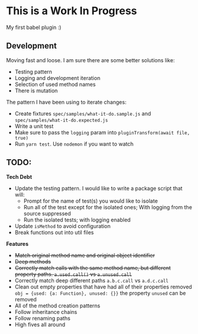# This is a Work In Progress

My first babel plugin :)

## Development

Moving fast and loose. I am sure there are some better solutions like:

* Testing pattern
* Logging and development iteration
* Selection of used method names
* There is mutation

The pattern I have been using to iterate changes:

* Create fixtures `spec/samples/what-it-do.sample.js` and `spec/samples/what-it-do.expected.js`
* Write a unit test
* Make sure to pass the `logging` param into `pluginTransform(await file, true)`
* Run `yarn test`. Use `nodemon` if you want to watch

## TODO:

**Tech Debt**

* Update the testing pattern. I would like to write a package script that will:
  * Prompt for the name of test(s) you would like to isolate
  * Run all of the test except for the isolated ones; With logging from the source suppressed
  * Run the isolated tests; with logging enabled
* Update `isMethod` to avoid configuration
* Break functions out into util files

**Features**

* ~~Match original method name and original object identifier~~
* ~~Deep methods~~
* ~~Correctly match calls with the same method name, but different property paths. `a.used.call()` vs `a.unused.call`~~
* Correctly match deep different paths `a.b.c.call` vs `a.d.c.call`
* Clean out empty properties that have had all of their properties removed `obj = {used: {a: Function}, unused: {}}` the property `unused` can be removed
* All of the method creation patterns
* Follow inheritance chains
* Follow renaming paths
* High fives all around
